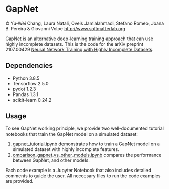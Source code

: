 # GapNet
© Yu-Wei Chang, Laura Natali, Oveis Jamialahmadi, Stefano Romeo, Joana B. Pereira & Giovanni Volpe
http://www.softmatterlab.org

GapNet is an alternative deep-learning training approach that can use highly incomplete datasets. This is the code for the arXiv preprint 2107.00429 [Neural Network Training with Highly Incomplete Datasets](https://arxiv.org/abs/2107.00429). 

## Dependencies 
* Python 3.8.5
* Tensorflow 2.5.0
* pydot 1.2.3
* Pandas 1.3.1
* scikit-learn 0.24.2

## Usage
To see GapNet working principle, we provide two well-documented tutorial notebooks that train the GapNet model on a simulated dataset:

1. [gapnet_tutorial.ipynb](https://github.com/softmatterlab/GapNet/blob/main/gapnet_tutorial.ipynb) demonstrates how to train a GapNet model on a simulated dataset with highly incomplete features.
2. [omparison_gapnet_vs_other_models.ipynb](https://github.com/softmatterlab/GapNet/blob/main/comparison_gapnet_vs_other_models.ipynb) compares the performance between GapNet, and other models.

Each code example is a Jupyter Notebook that also includes detailed comments to guide the user. All neccesary files to run the code examples are provided. 
